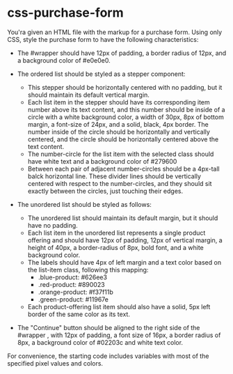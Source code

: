 # css-purchase-form

You'ra given an HTML file with the markup for a purchase form.
Using only CSS, style the purchase form to have the following characteristics:

- The #wrapper should have 12px of padding, a border radius of 12px, and a 
background color of #e0e0e0.

- The ordered list should be styled as a stepper component:
   - This stepper should be horizontally centered with no padding, but it
     should maintain its default vertical margin.
   -  Each list item in the stepper should have its corresponding item
      number above its text content, and this number should be inside of a
      circle with a white  background color, a width of 30px, 8px of bottom margin,
      a font-size of 24px, and a solid, black, 4px border.
      The number inside of the circle should be horizontally
      and vertically centered, and the circle should be horizontally
      centered above the text content.
   - The number-circle for the list item with the selected class should have 
     white text and a background color of #279600
   - Between each pair of adjacent number-circles should be a 4px-tall balck 
     horizontal line. These divider lines should be vertically centered with
     respect to the number-circles, and they should sit exactly between the
     circles, just touching their edges.
     
- The unordered list should be styled as follows:
  - The unordered list should maintain its default margin, but it should
    have no padding.
  -  Each list item in the unordered list represents a single product
     offering and should have 12px of padding, 12px of vertical margin, a
     height of 40px, a border-radius of 8px, bold font, and a white background color.
  -  The labels should have 4px of left margin and a text color based on
     the list-item class, following this mapping:
     - .blue-product: #626ee3
     - .red-product: #890023
     - .orange-product: #f37f11b
     - .green-product: #11967e
  - Each product-offering list item should also have a solid, 5px left
    border of the same color as its text.

- The "Continue" button should be aligned to the right side of the #wrapper
, with 12px of padding, a font size of 16px, a border radius of 8px, a background color of
#02203c and white text color.

For convenience, the starting code includes variables with most of the
specified pixel values and colors.
  
      
      
        
          
          
        
      
        
          
          
          
          
        
